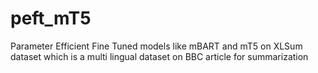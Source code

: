 # peft_mT5
Parameter Efficient Fine Tuned models like mBART and mT5 on XLSum dataset which is a multi lingual dataset on BBC article for summarization
